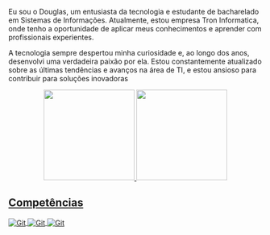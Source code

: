 
Eu sou o Douglas, um entusiasta da tecnologia e estudante de bacharelado em Sistemas de Informações. Atualmente, estou empresa Tron Informatica, onde tenho a oportunidade de aplicar meus conhecimentos e aprender com profissionais experientes.

A tecnologia sempre despertou minha curiosidade e, ao longo dos anos, desenvolvi uma verdadeira paixão por ela. Estou constantemente atualizado sobre as últimas tendências e avanços na área de TI, e estou ansioso para contribuir para soluções inovadoras

 
<div align="center">
  <a href="https://github.com/montovoni">
 <!--![Montovoni GitHub stats](https://github-readme-stats.vercel.app/api?username=Montovoni&show_icons=true&theme=dracula) -->
 <img height="180em" src="https://github-readme-stats.vercel.app/api?username=montovoni&show_icons=true&theme=transparent&include_all_commits=true&count_private=true"/>
 <img height="180em" src="https://github-readme-stats.vercel.app/api/top-langs/?username=montovoni&layout=compact&langs_count=7&theme=gotham"/>
</div>

<div>

## Competências
 
<!--[![Blog](https://img.shields.io/website?label=Montovoni.com.br&style=for-the-badge&url=https://montovoni.com.br/)](https://montovoni.com.br/)-->

<div style="display: inline_block">
 <img align="center" alt="Git" src="https://img.shields.io/badge/Delphi_RAD_Studio-B22222?style=for-the-badge&logo=delphi&logoColor=white"/>
 <img align="center" alt="Git" src="https://img.shields.io/badge/Python-3776AB?style=for-the-badge&logo=python&logoColor=white">
 <img align="center" alt="Git" src="https://img.shields.io/badge/GIT-E44C30?style=for-the-badge&logo=git&logoColor=white"/>
</div>

 <!-- 
## Redes Sociais
[![Instagram](https://img.shields.io/badge/Instagram-E4405F?style=for-the-badge&logo=instagram&logoColor=white)](https://www.instagram.com/douglas_montovoni/)
[![Linkedin](https://img.shields.io/badge/LinkedIn-0077B5?style=for-the-badge&logo=linkedin&logoColor=white)](https://www.linkedin.com/in/douglas-montovoni/)  
-->
  
</div>

